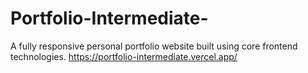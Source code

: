 # Portfolio-Intermediate-
A fully responsive personal portfolio website built using core frontend technologies.
https://portfolio-intermediate.vercel.app/
